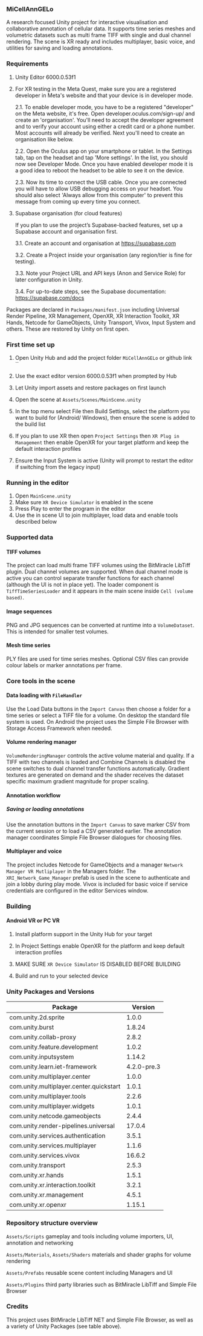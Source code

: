 
### MiCellAnnGELo

A research focused Unity project for interactive visualisation and collaborative annotation of cellular data. It supports time series meshes and volumetric datasets such as multi frame TIFF with single and dual channel rendering. The scene is XR ready and includes multiplayer, basic voice, and utilities for saving and loading annotations.



### Requirements

1. Unity Editor 6000.0.53f1
2. For XR testing in the Meta Quest, make sure you are a registered developer in Meta's website and that your device is in developer mode.
    
    2.1. To enable developer mode, you have to be a registered "developer" on the Meta website, it's free. Open developer.oculus.com/sign-up/ and create an 'organisation'. You'll need to accept the developer agreement and to verify your account using either a credit card or a phone number. Most accounts will already be verified. Next you'll need to create an organisation like below.



    2.2. Open the Oculus app on your smartphone or tablet. In the Settings tab, tap on the headset and tap 'More settings'. In the list, you should now see Developer Mode. Once you have enabled developer mode it is a good idea to reboot the headset to be able to see it on the device.



    2.3. Now its time to connect the USB cable. Once you are connected you will have to allow USB debugging access on your headset. You should also select 'Always allow from this computer' to prevent this message from coming up every time you connect.

3. Supabase organisation (for cloud features)

   If you plan to use the project’s Supabase-backed features, set up a Supabase account and organisation first.

    3.1. Create an account and organisation at https://supabase.com
    
    3.2. Create a Project inside your organisation (any region/tier is fine for testing).
   
    3.3. Note your Project URL and API keys (Anon and Service Role) for later configuration in Unity.
   
    3.4. For up-to-date steps, see the Supabase documentation: https://supabase.com/docs

Packages are declared in `Packages/manifest.json` including Universal Render Pipeline, XR Management, OpenXR, XR Interaction Toolkit, XR Hands, Netcode for GameObjects, Unity Transport, Vivox, Input System and others. These are restored by Unity on first open.

### First time set up

1. Open Unity Hub and add the project folder `MiCellAnnGELo` or github link ``
2. Use the exact editor version 6000.0.53f1 when prompted by Hub
3. Let Unity import assets and restore packages on first launch
4. Open the scene at `Assets/Scenes/MainScene.unity`
5. In the top menu select File then Build Settings, select the platform you want to build for (Android/ Windows), then ensure the scene is added to the build list



7. If you plan to use XR then open `Project Settings` then `XR Plug in Management` then enable OpenXR for your target platform and keep the default interaction profiles



8. Ensure the Input System is active (Unity will prompt to restart the editor if switching from the legacy input)

### Running in the editor

1. Open `MainScene.unity`
2. Make sure `XR Device Simulator` is enabled in the scene
3. Press Play to enter the program in the editor
4. Use the in scene UI to join multiplayer, load data and enable tools described below

### Supported data

#### TIFF volumes

The project can load multi frame TIFF volumes using the BitMiracle LibTiff plugin. Dual channel volumes are supported. When dual channel mode is active you can control separate transfer functions for each channel (although the UI is not in place yet). The loader component is `TiffTimeSeriesLoader` and it appears in the main scene inside `Cell (volume based)`.

#### Image sequences

PNG and JPG sequences can be converted at runtime into a `VolumeDataset`. This is intended for smaller test volumes.

#### Mesh time series

PLY files are used for time series meshes. Optional CSV files can provide colour labels or marker annotations per frame.

### Core tools in the scene

#### Data loading with `FileHandler`

Use the Load Data buttons in the `Import Canvas` then choose a folder for a time series or select a TIFF file for a volume. On desktop the standard file system is used. On Android the project uses the Simple File Browser with Storage Access Framework when needed.

#### Volume rendering manager

`VolumeRenderingManager` controls the active volume material and quality. If a TIFF with two channels is loaded and Combine Channels is disabled the scene switches to dual channel transfer functions automatically. Gradient textures are generated on demand and the shader receives the dataset specific maximum gradient magnitude for proper scaling.


#### Annotation workflow

##### Saving or loading annotations

Use the annotation buttons in the `Import Canvas` to save marker CSV from the current session or to load a CSV generated earlier. The annotation manager coordinates Simple File Browser dialogues for choosing files.

#### Multiplayer and voice

The project includes Netcode for GameObjects and a manager `Network Manager VR Mutliplayer` in the Managers folder. The `XRI_Network_Game_Manager` prefab is used in the scene to authenticate and join a lobby during play mode. Vivox is included for basic voice if service credentials are configured in the editor Services window.

### Building

#### Android VR or PC VR

1. Install platform support in the Unity Hub for your target
2. In Project Settings enable OpenXR for the platform and keep default interaction profiles
3. MAKE SURE `XR Device Simulator` IS DISABLED BEFORE BUILDING



5. Build and run to your selected device

### Unity Packages and Versions

| Package | Version |
| --- | --- |
| com.unity.2d.sprite | 1.0.0 |
| com.unity.burst | 1.8.24 |
| com.unity.collab-proxy | 2.8.2 |
| com.unity.feature.development | 1.0.2 |
| com.unity.inputsystem | 1.14.2 |
| com.unity.learn.iet-framework | 4.2.0-pre.3 |
| com.unity.multiplayer.center | 1.0.0 |
| com.unity.multiplayer.center.quickstart | 1.0.1 |
| com.unity.multiplayer.tools | 2.2.6 |
| com.unity.multiplayer.widgets | 1.0.1 |
| com.unity.netcode.gameobjects | 2.4.4 |
| com.unity.render-pipelines.universal | 17.0.4 |
| com.unity.services.authentication | 3.5.1 |
| com.unity.services.multiplayer | 1.1.6 |
| com.unity.services.vivox | 16.6.2 |
| com.unity.transport | 2.5.3 |
| com.unity.xr.hands | 1.5.1 |
| com.unity.xr.interaction.toolkit | 3.2.1 | 
| com.unity.xr.management | 4.5.1 |
| com.unity.xr.openxr | 1.15.1 |
### Repository structure overview

`Assets/Scripts` gameplay and tools including volume importers, UI, annotation and networking

`Assets/Materials`, `Assets/Shaders` materials and shader graphs for volume rendering

`Assets/Prefabs` reusable scene content including Managers and UI

`Assets/Plugins` third party libraries such as BitMiracle LibTiff and Simple File Browser

### Credits

This project uses BitMiracle LibTiff NET and Simple File Browser, as well as a variety of Unity Packages (see table above).


